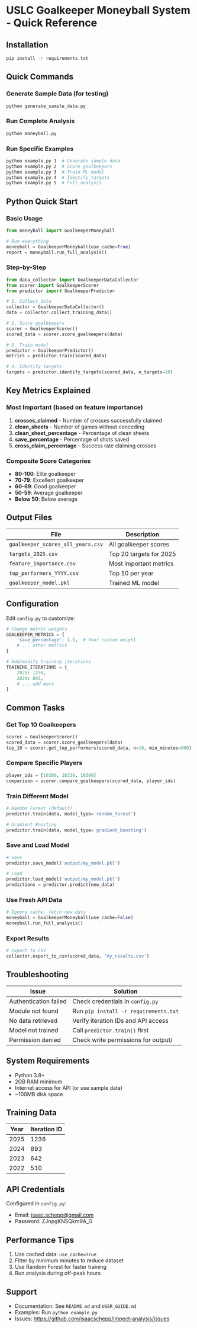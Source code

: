 # USLC Goalkeeper Moneyball System - Quick Reference

## Installation
```bash
pip install -r requirements.txt
```

## Quick Commands

### Generate Sample Data (for testing)
```bash
python generate_sample_data.py
```

### Run Complete Analysis
```bash
python moneyball.py
```

### Run Specific Examples
```bash
python example.py 1  # Generate sample data
python example.py 2  # Score goalkeepers
python example.py 3  # Train ML model
python example.py 4  # Identify targets
python example.py 5  # Full analysis
```

## Python Quick Start

### Basic Usage
```python
from moneyball import GoalkeeperMoneyball

# Run everything
moneyball = GoalkeeperMoneyball(use_cache=True)
report = moneyball.run_full_analysis()
```

### Step-by-Step
```python
from data_collector import GoalkeeperDataCollector
from scorer import GoalkeeperScorer
from predictor import GoalkeeperPredictor

# 1. Collect data
collector = GoalkeeperDataCollector()
data = collector.collect_training_data()

# 2. Score goalkeepers
scorer = GoalkeeperScorer()
scored_data = scorer.score_goalkeepers(data)

# 3. Train model
predictor = GoalkeeperPredictor()
metrics = predictor.train(scored_data)

# 4. Identify targets
targets = predictor.identify_targets(scored_data, n_targets=20)
```

## Key Metrics Explained

### Most Important (based on feature importance)
1. **crosses_claimed** - Number of crosses successfully claimed
2. **clean_sheets** - Number of games without conceding
3. **clean_sheet_percentage** - Percentage of clean sheets
4. **save_percentage** - Percentage of shots saved
5. **cross_claim_percentage** - Success rate claiming crosses

### Composite Score Categories
- **80-100**: Elite goalkeeper
- **70-79**: Excellent goalkeeper
- **60-69**: Good goalkeeper
- **50-59**: Average goalkeeper
- **Below 50**: Below average

## Output Files

| File | Description |
|------|-------------|
| `goalkeeper_scores_all_years.csv` | All goalkeeper scores |
| `targets_2025.csv` | Top 20 targets for 2025 |
| `feature_importance.csv` | Most important metrics |
| `top_performers_YYYY.csv` | Top 10 per year |
| `goalkeeper_model.pkl` | Trained ML model |

## Configuration

Edit `config.py` to customize:

```python
# Change metric weights
GOALKEEPER_METRICS = {
    'save_percentage': 1.5,  # Your custom weight
    # ... other metrics
}

# Add/modify training iterations
TRAINING_ITERATIONS = {
    2025: 1236,
    2024: 893,
    # ... add more
}
```

## Common Tasks

### Get Top 10 Goalkeepers
```python
scorer = GoalkeeperScorer()
scored_data = scorer.score_goalkeepers(data)
top_10 = scorer.get_top_performers(scored_data, n=10, min_minutes=900)
```

### Compare Specific Players
```python
player_ids = [10300, 10328, 10309]
comparison = scorer.compare_goalkeepers(scored_data, player_ids)
```

### Train Different Model
```python
# Random Forest (default)
predictor.train(data, model_type='random_forest')

# Gradient Boosting
predictor.train(data, model_type='gradient_boosting')
```

### Save and Load Model
```python
# Save
predictor.save_model('output/my_model.pkl')

# Load
predictor.load_model('output/my_model.pkl')
predictions = predictor.predict(new_data)
```

### Use Fresh API Data
```python
# Ignore cache, fetch new data
moneyball = GoalkeeperMoneyball(use_cache=False)
moneyball.run_full_analysis()
```

### Export Results
```python
# Export to CSV
collector.export_to_csv(scored_data, 'my_results.csv')
```

## Troubleshooting

| Issue | Solution |
|-------|----------|
| Authentication failed | Check credentials in `config.py` |
| Module not found | Run `pip install -r requirements.txt` |
| No data retrieved | Verify iteration IDs and API access |
| Model not trained | Call `predictor.train()` first |
| Permission denied | Check write permissions for output/ |

## System Requirements

- Python 3.8+
- 2GB RAM minimum
- Internet access for API (or use sample data)
- ~100MB disk space

## Training Data

| Year | Iteration ID |
|------|--------------|
| 2025 | 1236 |
| 2024 | 893 |
| 2023 | 642 |
| 2022 | 510 |

## API Credentials

Configured in `config.py`:
- Email: isaac.schepp@gmail.com
- Password: ZJnpgKNSQkm9A_G

## Performance Tips

1. Use cached data: `use_cache=True`
2. Filter by minimum minutes to reduce dataset
3. Use Random Forest for faster training
4. Run analysis during off-peak hours

## Support

- Documentation: See `README.md` and `USER_GUIDE.md`
- Examples: Run `python example.py`
- Issues: https://github.com/isaacschepp/impect-analysis/issues
